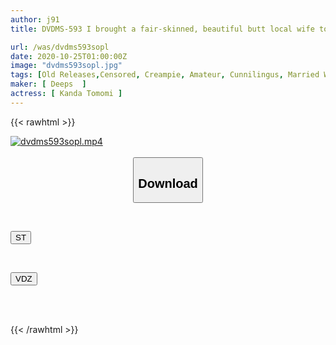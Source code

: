 ```yaml
---
author: j91
title: DVDMS-593 I brought a fair-skinned, beautiful butt local wife to her home and had an intense affair with her. I licked her sweaty body all day and creampied her until just before I got home. Tomomi Kanda, 34 years old, yoga instructor

url: /was/dvdms593sopl
date: 2020-10-25T01:00:00Z
image: "dvdms593sopl.jpg"
tags: [Old Releases,Censored, Creampie, Amateur, Cunnilingus, Married Woman, Butt	]
maker: [ Deeps  ]
actress: [ Kanda Tomomi ]
---
```



{{< rawhtml >}}

<div class="video" data-videoid="96QYVBO80JtaXez">
    <a href="javascript:;">
        <img src="/was/dvdms593sopl/dvdms593sopl.jpg" width="WIDTH" height="HEIGHT" alt="dvdms593sopl.mp4" loading="lazy">
    </a>
</div>

<script type="text/javascript" src="https://j91.asia/asset/on-demand-st.js"></script>

<br>
  <link rel="stylesheet" href="https://j91.asia/asset/bs5.css">
  
  <center>
  <button class="btn btn-primary" type="button" data-bs-toggle="collapse" data-bs-target=".multi-collapse" aria-expanded="false" aria-controls="multiCollapseExample1 multiCollapseExample2"><h2>Download</h2></button></center>
</p>
<div class="row">
  <div class="col">
    <div class="collapse multi-collapse" id="multiCollapseExample1">
      <div class="card card-body">
	      	      <br>
<div class="buttons">  
<p><a href="https://streamtape.to/v/96QYVBO80JtaXez" target="_blank"><button class="btn-hover color-3"><i class="fa fa-download"></i> ST</button></a></p></div>
    </div>
  </div>
</div>
  <div class="col">
    <div class="collapse multi-collapse" id="multiCollapseExample2">
      <div class="card card-body">
	      <br>
<div class="buttons">
<p><a href="https://vidoza.net/9wmzq9ql26wk" target="_blank"><button class="btn-hover color-8"><i class="fa fa-download"></i> VDZ</button></a></p></div>
<br><br>
      </div>
    </div>
  </div>
</div>

{{< /rawhtml >}}